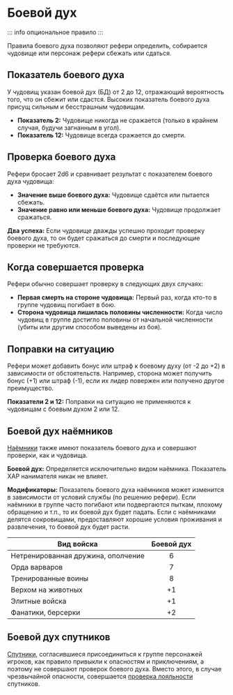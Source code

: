 # Боевой дух

::: info опциональное правило
:::

Правила боевого духа позволяют рефери определить, собирается чудовище или персонаж рефери сбежать или сдаться.

## Показатель боевого духа

У чудовищ указан боевой дух (БД) от 2 до 12, отражающий вероятность того, что он сбежит или сдастся. Высоких показатель боевого духа присущ сильным и бесстрашным чудовищам.

-   **Показатель 2:** Чудовище никогда не сражается (только в крайнем случая, будучи загнанным в угол).
-   **Показатель 12:** Чудовище всегда сражается до смерти.

## Проверка боевого духа

Рефери бросает 2d6 и сравнивает результат с показателем боевого духа чудовища:

-   **Значение выше боевого духа:** Чудовище сдаётся или пытается сбежать.
-   **Значение равно или меньше боевого духа:** Чудовище продолжает сражаться.

**Два успеха:** Если чудовище дважды успешно проходит проверку боевого духа, то он будет сражаться до смерти и последующие проверки не требуются.

## Когда совершается проверка

Рефери обычно совершает проверку в следующих двух случаях:

-   **Первая смерть на стороне чудовища:** Первый раз, когда кто-то в группе чудовищ погибает в бою.
-   **Сторона чудовища лишилась половины численности:** Когда число чудовищ в группе достигло половины от начальной численности (убиты или другим способом выведены из боя).

## Поправки на ситуацию

Рефери может добавить бонус или штраф к боевому духу (от -2 до +2) в зависимости от обстоятельств. Например, сторона может получить бонус (+1) или штраф (-1), если их лидер повержен или получено другое преимущество.

**Показатели 2 и 12:** Поправки на ситуацию не применяются к чудовищам с боевым духом 2 или 12.

## Боевой дух наёмников

[Наёмники](../../characters/hired-help/mercenaries) также имеют показатель боевого духа и совершают проверки, как и чудовища.

**Боевой дух:** Определяется исключительно видом наёмника. Показатель ХАР нанимателя никак не влияет.

**Модификаторы:** Показатель боевого духа наёмников может изменится в зависимости от условий службы (по решению рефери). Если наёмники в группе часто погибают или подвергаются пыткам, плохому обращению и т.п., то их боевой дух будет падать. Если с наёмниками делятся сокровищами, предоставляют хорошие условия проживания и развлечения, то боевой дух будет расти.

| Вид войска                         | Боевой дух |
| ---------------------------------- | :--------: |
| Нетренированная дружина, ополчение |     6      |
| Орда варваров                      |     7      |
| Тренированные воины                |     8      |
| Верхом на животных                 |     +1     |
| Элитные войска                     |     +1     |
| Фанатики, берсерки                 |     +2     |

## Боевой дух спутников

[Спутники](../../characters/hired-help/retainers), согласившиеся присоединиться к группе персонажей игроков, как правило привыкли к опасностям и приключениям, а поэтому не совершают проверок боевого духа. Вместо этого, в случае чрезвычайной опасности, совершается [проверка лояльности](../../characters/hired-help/retainers#проверки-лояльности) спутников.
